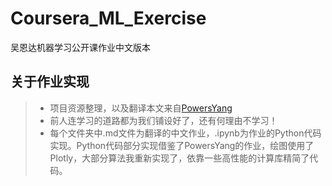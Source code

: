 # Coursera_ML_Exercise
吴恩达机器学习公开课作业中文版本

## 关于作业实现
> * 项目资源整理，以及翻译本文来自[PowersYang](https://github.com/PowersYang/Coursera_ML_Exercise)
> * 前人连学习的道路都为我们铺设好了，还有何理由不学习！
> * 每个文件夹中.md文件为翻译的中文作业，.ipynb为作业的Python代码实现。Python代码部分实现借鉴了PowersYang的作业，绘图使用了Plotly，大部分算法我重新实现了，依靠一些高性能的计算库精简了代码。
